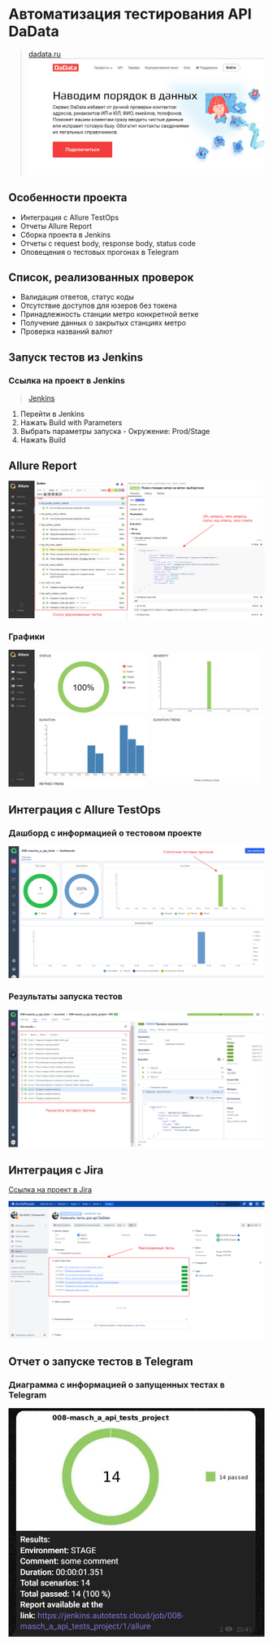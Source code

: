 ﻿# Автоматизация тестирования API DaData
> <a target="_blank" href="https://dadata.ru/">dadata.ru</a>
>![main page screenshot](pictures/dadata_api.png)

## Особенности проекта
* Интеграция с Allure TestOps
* Отчеты Allure Report
* Сборка проекта в Jenkins
* Отчеты с request body, response body, status code
* Оповещения о тестовых прогонах в Telegram

> 
## Список, реализованных проверок
* Валидация ответов, статус коды
* Отсутствие доступов для юзеров без токена
* Принадлежность станции метро конкретной ветке
* Получение данных о закрытых станциях метро
* Проверка названий валют 

## Запуск тестов из Jenkins
### Ссылка на проект в Jenkins
> <a target="_blank" href="https://jenkins.autotests.cloud/job/008-masch_a_api_tests_project/">Jenkins</a>
> 
1. Перейти в Jenkins
2. Нажать Build with Parameters
3. Выбрать параметры запуска - Окружение: Prod/Stage
4. Нажать Build

## Allure Report
![img.png](pictures/allure-1.png)

### Графики
![img.png](pictures/allure-2.png)

## Интеграция с Allure TestOps
### Дашборд с информацией о тестовом проекте
![img.png](pictures/testops-1.png)
### Результаты запуска тестов
![img.png](pictures/testops-2.png)

## Интеграция с Jira
<a target="_blank" href="https://jira.autotests.cloud/browse/HOMEWORK-1064">Ссылка на проект в Jira</a>

![img.png](pictures/Jira.png)

## Отчет о запуске тестов в Telegram
### Диаграмма с информацией о запущенных тестах в Telegram
![img.png](pictures/telegram.png)








